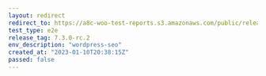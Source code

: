 ```yaml
---
layout: redirect
redirect_to: https://a8c-woo-test-reports.s3.amazonaws.com/public/release/7.3.0-rc.2/wordpress-seo/e2e/index.html
test_type: e2e
release_tag: 7.3.0-rc.2
env_description: "wordpress-seo"
created_at: "2023-01-10T20:38:15Z"
passed: false
---
```

